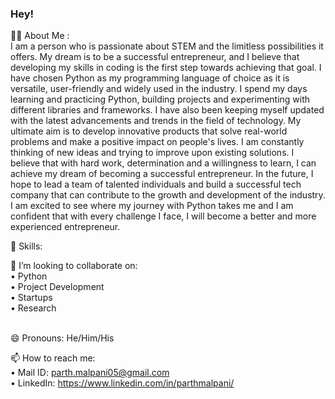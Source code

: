 ### Hey!
👩‍💻  About Me : <br>
   I am a person who is passionate about STEM and the limitless possibilities it offers. My dream is to be a successful entrepreneur, and I believe that developing my skills in coding is the first step towards achieving that goal. I have chosen Python as my programming language of choice as it is versatile, user-friendly and widely used in the industry. I spend my days learning and practicing Python, building projects and experimenting with different libraries and frameworks. I have also been keeping myself updated with the latest advancements and trends in the field of technology.
My ultimate aim is to develop innovative products that solve real-world problems and make a positive impact on people's lives. I am constantly thinking of new ideas and trying to improve upon existing solutions. I believe that with hard work, determination and a willingness to learn, I can achieve my dream of becoming a successful entrepreneur. In the future, I hope to lead a team of talented individuals and build a successful tech company that can contribute to the growth and development of the industry. I am excited to see where my journey with Python takes me and I am confident that with every challenge I face, I will become a better and more experienced entrepreneur.


🌱 Skills: <br>


👯 I’m looking to collaborate on:<br>
   • Python<br>
   • Project Development<br>
   • Startups<br>
   • Research<br>

<br>
😄 Pronouns:
   He/Him/His
 

📫 How to reach me: <br>
   • Mail ID: parth.malpani05@gmail.com <br>
   • LinkedIn: https://www.linkedin.com/in/parthmalpani/


<!--
**parthmalpani05/parthmalpani05** is a ✨ _special_ ✨ repository because its `README.md` (this file) appears on your GitHub profile.

Here are some ideas to get you started:



- 🔭 I’m currently working on ...
-  ...
-  ...
-  ...
- 💬 Ask me about ...
-  ...
-  ...
- ⚡ Fun fact: ...
-->
